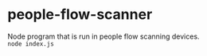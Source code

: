 # people-flow-scanner  
Node program that is run in people flow scanning devices.  
`node index.js`
